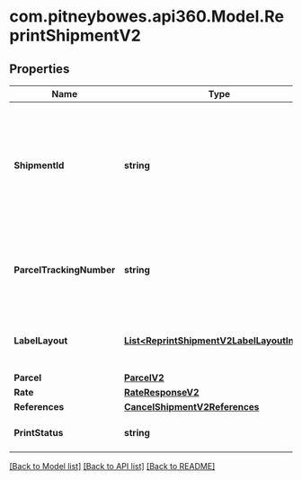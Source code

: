 # com.pitneybowes.api360.Model.ReprintShipmentV2

## Properties

Name | Type | Description | Notes
------------ | ------------- | ------------- | -------------
**ShipmentId** | **string** | The shipmentId, a unique identifier for an individual Shipment, which is used for Reprint or Cancel. | [optional] 
**ParcelTrackingNumber** | **string** | The Tracking number given to the Parcel for tracking purpose. | [optional] 
**LabelLayout** | [**List&lt;ReprintShipmentV2LabelLayoutInner&gt;**](ReprintShipmentV2LabelLayoutInner.md) | It defines the layout of the shipping label. | [optional] 
**Parcel** | [**ParcelV2**](ParcelV2.md) |  | [optional] 
**Rate** | [**RateResponseV2**](RateResponseV2.md) |  | [optional] 
**References** | [**CancelShipmentV2References**](CancelShipmentV2References.md) |  | [optional] 
**PrintStatus** | **string** | Status of the Printed Label. | [optional] 

[[Back to Model list]](../README.md#documentation-for-models) [[Back to API list]](../README.md#documentation-for-api-endpoints) [[Back to README]](../README.md)

